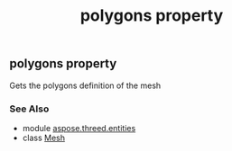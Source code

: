 ﻿---
title: polygons property
second_title: Aspose.3D for Python via .NET API References
description: 
type: docs
weight: 260
url: /python-net/aspose.threed.entities/mesh/polygons/
is_root: false
---

## polygons property


Gets the polygons definition of the mesh

### See Also
* module [aspose.threed.entities](../../)
* class [Mesh](/3d/python-net/aspose.threed.entities/mesh)
